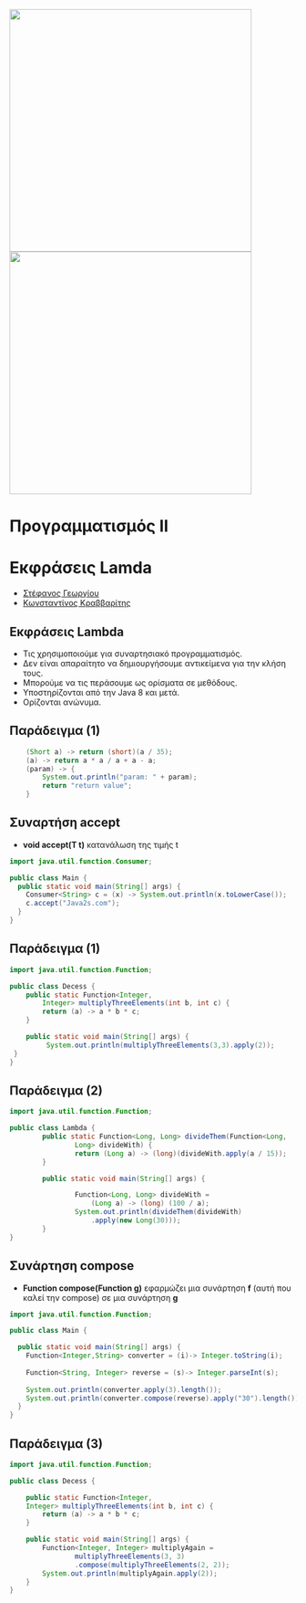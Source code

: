 <img src="media/AUEB_logo.jpg" width="425" /> <img src="media/BA_Lab.png" width="425" />
# Προγραμματισμός ΙΙ
# Εκφράσεις Lamda

* [Στέφανος Γεωργίου](https://www.balab.aueb.gr/stefanos-georgiou.html)
* [Κωνσταντίνος Κραββαρίτης](https://www.balab.aueb.gr/konstantinos-kravvaritis.html)


## Εκφράσεις Lambda

* Τις χρησιμοποιούμε για συναρτησιακό προγραμματισμός.
* Δεν είναι απαραίτητο να δημιουργήσουμε αντικείμενα για την κλήση τους.
* Μπορούμε να τις περάσουμε ως ορίσματα σε μεθόδους.
* Υποστηρίζονται από την Java 8 και μετά.
* Ορίζονται ανώνυμα.


## Παράδειγμα (1)

```java
	(Short a) -> return (short)(a / 35);
	(a) -> return a * a / a + a - a;
	(param) -> {
		System.out.println("param: " + param);
		return "return value";
	}
``` 


## Συναρτήση accept

* __void accept(T t)__ κατανάλωση της τιμής t

```java
import java.util.function.Consumer;

public class Main {
  public static void main(String[] args) {
    Consumer<String> c = (x) -> System.out.println(x.toLowerCase());
    c.accept("Java2s.com");
  }
}
```


## Παράδειγμα (1)

```java
import java.util.function.Function;

public class Decess {
	public static Function<Integer,
		Integer> multiplyThreeElements(int b, int c) {
		return (a) -> a * b * c;
	}

	public static void main(String[] args) {
         System.out.println(multiplyThreeElements(3,3).apply(2));
 }
}
```


## Παράδειγμα (2)

```java
import java.util.function.Function;

public class Lambda {
        public static Function<Long, Long> divideThem(Function<Long,
                Long> divideWith) {
                return (Long a) -> (long)(divideWith.apply(a / 15));
        }

        public static void main(String[] args) {

                Function<Long, Long> divideWith =
					(Long a) -> (long) (100 / a);
                System.out.println(divideThem(divideWith)
					.apply(new Long(30)));
        }
}
```


## Συνάρτηση compose

* __Function compose(Function g)__ εφαρμώζει μια συνάρτηση __f__ (αυτή που καλεί την compose) σε μια συνάρτηση __g__

```java
import java.util.function.Function;

public class Main {

  public static void main(String[] args) {
    Function<Integer,String> converter = (i)-> Integer.toString(i);
    
    Function<String, Integer> reverse = (s)-> Integer.parseInt(s);
   
    System.out.println(converter.apply(3).length());
    System.out.println(converter.compose(reverse).apply("30").length());
  }
}
```


## Παράδειγμα (3)

```java
import java.util.function.Function;

public class Decess {

	public static Function<Integer,
	Integer> multiplyThreeElements(int b, int c) {
		return (a) -> a * b * c;
	}

	public static void main(String[] args) {
		Function<Integer, Integer> multiplyAgain =
				multiplyThreeElements(3, 3)
				.compose(multiplyThreeElements(2, 2));
		System.out.println(multiplyAgain.apply(2));
	}
}
```
